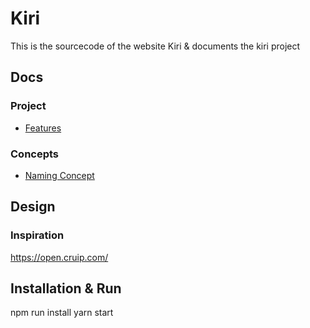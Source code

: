 # Kiri
This is the sourcecode of the website Kiri & documents the kiri project

## Docs
### Project
- [Features](docs/features.md)
### Concepts
- [Naming Concept](docs/namingconcept.md)


## Design

### Inspiration
https://open.cruip.com/

## Installation & Run
npm run install
yarn start
